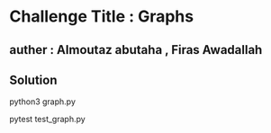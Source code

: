 # Challenge Title : Graphs

## auther : Almoutaz abutaha , Firas Awadallah

## Solution

python3 graph.py

pytest test_graph.py


## ####